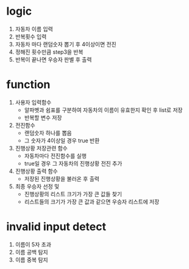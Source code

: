 # logic
   1. 자동차 이름 입력
   2. 반복횟수 입력 
   3. 자동차 마다 랜덤숫자 뽑기 후 4이상이면 전진
   4. 정해진 횟수만큼 step3을 반복
   5. 반복이 끝나면 우승자 판별 후 출력

# function
   1. 사용자 입력함수
      - 알파벳과 쉼표를 구분하여 자동차의 이름이 유효한지 확인 후 list로 저장
      - 반복할 변수 저장
   2. 전진함수
      - 랜덤숫자 하나를 뽑음
      - 그 숫자가 4이상일 경우 true 반환
   3. 진행상황 저장관련 함수
      - 자동차마다 전진함수를 실행
      - true일 경우 그 자동차의 진행상황 전진 추가
   4. 진행상황 출력 함수
      - 저장된 진행상황을 불러온 후 출력
   5. 최종 우승자 선정 및
      - 진행상황의 리스트 크기가 가장 큰 값들 찾기
      - 리스트들의 크기가 가장 큰 값과 같으면 우승자 리스트에 저장

# invalid input detect
   1. 이름이 5자 초과
   2. 이름 공백 탐지
   3. 이름 중복 탐지